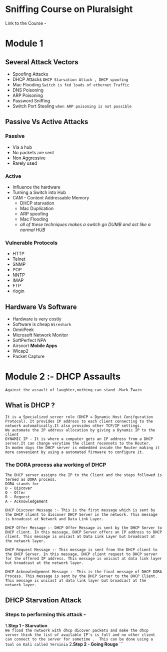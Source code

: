 # Sniffing Course on Pluralsight 
Link to the Course - 

# Module 1
## Several Attack Vectors

* Spoofing Attacks
* DHCP Attacks ```DHCP Starvation Attack , DHCP spoofing```
* Mac Flooding ```Switch is fed loads of ethernet Traffic```
* DNS Poisoning
* ARP Poisoning
* Password Sniffing
* Switch Port Stealing ``` when ARP poisoning is not possible ```


## Passive Vs Active Attacks

### Passive 
* Via a hub
* No packets are sent 
* Non Aggressive 
* Rarely used

### Active
* Influence the hardware
* Turning a Switch into Hub
* CAM - Content Addressable Memory
	* DHCP starvation
	* Mac Duplication
	* ARP spoofing
	* Mac Flooding 
	* *all of these techniques makes a switch go DUMB and act like  a normal HUB*

### Vulnerable Protocols

* HTTP 
* Telnet
* SNMP
* POP
* NNTP
* IMAP
* FTP
* rlogin

## Hardware Vs Software

* Hardware is very costly 
* Software is cheap ```Wireshark```
* OmniPeek
* Microsoft Network Monitor
* SoftPerfect NPA
* Airsnort
**Mobile Apps**
* Wicap2
* Packet Capture                                   


# Module 2 :- DHCP Assaults

```Against the assault of laughter,nothing can stand -Mark Twain ```

## What is DHCP ?

```
It is a Specialized server role (DHCP = Dynamic Host Conifguration Protocol). It provides IP address to each client connecting to the network automatically.It also provides other TCP/IP settings.
We automate the IP address allocation by giving a Dynamic IP to the client
DYNAMIC IP - It is where a computer gets an IP address from a DHCP server.It can change verytime the client reconnets to the Router.
In moden days the DHCP server is embedded inside the Router making it more convenient by using a automated firmware to configure it.
```
### The DORA process aka working of DHCP
```
The DHCP server assigns the IP to the Client and the steps followed is termed as DORA process.
DORA stands for -
D - Discover 
O - Offer
R - Request
A - Acknowledgement

DHCP Discover Message :- This is the first message which is sent by the DHCP client to discover DHCP Server in the network. This message is broadcast at Network and Data Link Layer.

DHCP Offer Message :- DHCP Offer Message is sent by the DHCP Server to DHCP client. In this message, DHCP Server offers an IP address to DHCP client. This message is unicast at Data Link Layer but broadcast at the network layer.

DHCP Request Message :- This message is sent from the DHCP client to the DHCP Server. In this message, DHCP client request to DHCP server for the offered IP address. This message is unicast at data link layer but broadcast at the network layer.

DHCP Acknowledgement Message :- This is the final message of DHCP DORA Process. This message is sent by the DHCP Server to the DHCP Client. This message is unicast at data link layer but broadcast at the network layer.
```

## DHCP Starvation Attack 

### Steps to performing this attack - 
1.**Step 1 - Starvation**  
	```We flood the nwtwork with dhcp dicover packets and make the dhcp server think the list of available IP's is full and no other client can connect to the server for sometime . 
	   This can be done using a tool on Kali called Yersinia```
2.**Step 2 - Going Rouge**
	```